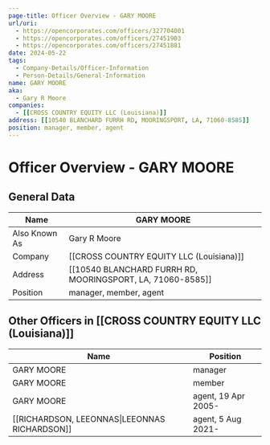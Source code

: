 ```yaml
---
page-title: Officer Overview - GARY MOORE
url/uri:
  - https://opencorporates.com/officers/327704001
  - https://opencorporates.com/officers/27451903
  - https://opencorporates.com/officers/27451881
date: 2024-05-22
tags:
  - Company-Details/Officer-Information
  - Person-Details/General-Information
name: GARY MOORE
aka:
  - Gary R Moore
companies:
  - [[CROSS COUNTRY EQUITY LLC (Louisiana)]]
address: [[10540 BLANCHARD FURRH RD, MOORINGSPORT, LA, 71060-8585]]
position: manager, member, agent
---
```


# Officer Overview - GARY MOORE

## General Data

| Name            | GARY MOORE                                   |
|-----------------|----------------------------------------------|
| Also Known As   | Gary R Moore                                 |
| Company         | [[CROSS COUNTRY EQUITY LLC (Louisiana)]]         |
| Address         | [[10540 BLANCHARD FURRH RD, MOORINGSPORT, LA, 71060-8585]] |
| Position        | manager, member, agent                      |

## Other Officers in [[CROSS COUNTRY EQUITY LLC (Louisiana)]]

| Name                   | Position                                |
|------------------------|-----------------------------------------|
| GARY MOORE             | manager                                 |
| GARY MOORE             | member                                  |
| GARY MOORE             | agent, 19 Apr 2005-                     |
| [[RICHARDSON, LEEONNAS\|LEEONNAS RICHARDSON]]    | agent, 5 Aug 2021-                      |